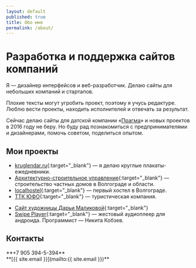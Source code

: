 ```yaml
---
layout: default
published: true
title: Обо мне
permalink: /about/
---
```


Разработка и поддержка сайтов компаний
======================================

Я — дизайнер интерфейсов и веб-разработчик. Делаю сайты для небольших компаний и стартапов. 

Плохие тексты могут угробить проект, поэтому я учусь редактуре. Люблю вести проекты, находить исполнителей и отвечать за результат.

Сейчас делаю сайты для датской компании «[Прагма](http://www.praqma.com/)» и новых проектов в 2016 году не беру. Но буду рад познакомиться с предпринимателями и дизайнерами, помочь советом, поделиться опытом.


Мои проекты
-----------
<!--* [Plazma Vision](http://pv7.dianov.org/){:target="_blank"} — Реклама на мониторах в местах массового посещения. Сайт в разработке.-->
* [kruglendar.ru](http://kruglendar.ru){:target="_blank"} — я делаю круглые плакаты-ежедневники.
* [Архитектурно-строительное управление](http://asu34.ru/){:target="_blank"} — строительство частных домов в Волгограде и области.
* [localhostel](http://localhostel.ru){:target="_blank"} — первый хостел в Волгограде.
* [ТТК ЮФО](http://ttkufo.ru){:target="_blank"} — туристическая компания.
<!--* [Арт мир](http://artmirsalon.ru/){:target="_blank"} — товары для художников.-->
<!--* [netvoxlab.ru](http://netvoxlab.ru){:target="_blank"} — разработка программного обеспечения.-->
* [Сайт художницы Дарьи Маликовой](http://malikovadarya.info){:target="_blank"}
* [Swipe Player](https://play.google.com/store/apps/details?id=net.illusor.swipeplayer&hl=ru){:target="_blank"} — жестовый аудиоплеер для андроида. Программист — Никита Кобзев.

Контакты
--------

<div class="phone" markdown="1">
**+7 905 394-5-394**
</div>
<div class="email" markdown="1">
**[{{ site.email }}](mailto:{{ site.email }})**
</div>

